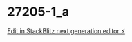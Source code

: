 # 27205-1_a

[Edit in StackBlitz next generation editor ⚡️](https://stackblitz.com/~/github.com/luissalda1995/27205-1_a)